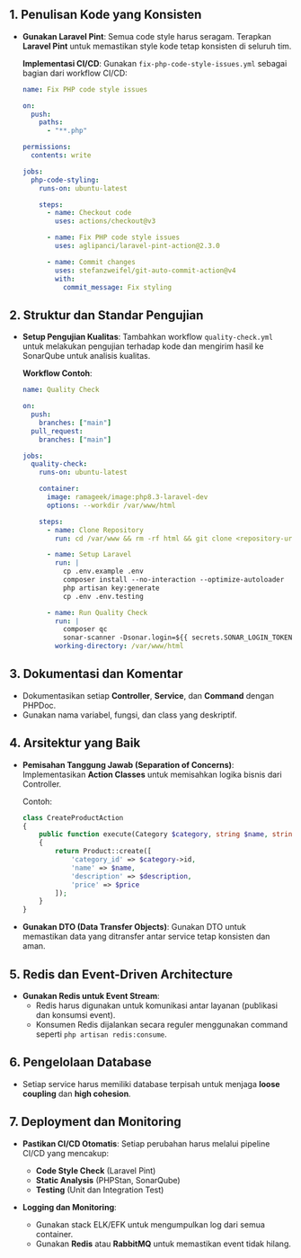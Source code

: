 ## **1. Penulisan Kode yang Konsisten**

- **Gunakan Laravel Pint**:
  Semua code style harus seragam. Terapkan **Laravel Pint** untuk memastikan style kode tetap konsisten di seluruh tim.

  **Implementasi CI/CD**:
  Gunakan `fix-php-code-style-issues.yml` sebagai bagian dari workflow CI/CD:

  ```yml
  name: Fix PHP code style issues

  on:
    push:
      paths:
        - "**.php"

  permissions:
    contents: write

  jobs:
    php-code-styling:
      runs-on: ubuntu-latest

      steps:
        - name: Checkout code
          uses: actions/checkout@v3

        - name: Fix PHP code style issues
          uses: aglipanci/laravel-pint-action@2.3.0

        - name: Commit changes
          uses: stefanzweifel/git-auto-commit-action@v4
          with:
            commit_message: Fix styling
  ```

## **2. Struktur dan Standar Pengujian**

- **Setup Pengujian Kualitas**:
  Tambahkan workflow `quality-check.yml` untuk melakukan pengujian terhadap kode dan mengirim hasil ke SonarQube untuk analisis kualitas.

  **Workflow Contoh**:

  ```yml
  name: Quality Check

  on:
    push:
      branches: ["main"]
    pull_request:
      branches: ["main"]

  jobs:
    quality-check:
      runs-on: ubuntu-latest

      container:
        image: ramageek/image:php8.3-laravel-dev
        options: --workdir /var/www/html

      steps:
        - name: Clone Repository
          run: cd /var/www && rm -rf html && git clone <repository-url> html && cd html && ls

        - name: Setup Laravel
          run: |
            cp .env.example .env
            composer install --no-interaction --optimize-autoloader
            php artisan key:generate
            cp .env .env.testing

        - name: Run Quality Check
          run: |
            composer qc
            sonar-scanner -Dsonar.login=${{ secrets.SONAR_LOGIN_TOKEN }} -Dsonar.host.url=${{ secrets.SONAR_HOST_URL }}
          working-directory: /var/www/html
  ```

## **3. Dokumentasi dan Komentar**

- Dokumentasikan setiap **Controller**, **Service**, dan **Command** dengan PHPDoc.
- Gunakan nama variabel, fungsi, dan class yang deskriptif.

## **4. Arsitektur yang Baik**

- **Pemisahan Tanggung Jawab (Separation of Concerns)**:
  Implementasikan **Action Classes** untuk memisahkan logika bisnis dari Controller.

  Contoh:

  ```php
  class CreateProductAction
  {
      public function execute(Category $category, string $name, string $description, float $price): Product
      {
          return Product::create([
              'category_id' => $category->id,
              'name' => $name,
              'description' => $description,
              'price' => $price
          ]);
      }
  }
  ```

- **Gunakan DTO (Data Transfer Objects)**:
  Gunakan DTO untuk memastikan data yang ditransfer antar service tetap konsisten dan aman.

## **5. Redis dan Event-Driven Architecture**

- **Gunakan Redis untuk Event Stream**:
  - Redis harus digunakan untuk komunikasi antar layanan (publikasi dan konsumsi event).
  - Konsumen Redis dijalankan secara reguler menggunakan command seperti `php artisan redis:consume`.

## **6. Pengelolaan Database**

- Setiap service harus memiliki database terpisah untuk menjaga **loose coupling** dan **high cohesion**.

## **7. Deployment dan Monitoring**

- **Pastikan CI/CD Otomatis**:
  Setiap perubahan harus melalui pipeline CI/CD yang mencakup:

  - **Code Style Check** (Laravel Pint)
  - **Static Analysis** (PHPStan, SonarQube)
  - **Testing** (Unit dan Integration Test)

- **Logging dan Monitoring**:
  - Gunakan stack ELK/EFK untuk mengumpulkan log dari semua container.
  - Gunakan **Redis** atau **RabbitMQ** untuk memastikan event tidak hilang.
